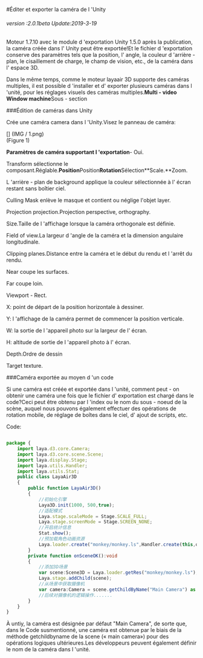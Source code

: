 #Éditer et exporter la caméra de l 'Unity

###### *version :2.0.1beta   Update:2019-3-19*

Moteur 1.7.10 avec le module d 'exportation Unity 1.5.0 après la publication, la caméra créée dans l' Unity peut être exportée!Et le fichier d 'exportation conserve des paramètres tels que la position, l' angle, la couleur d 'arrière - plan, le cisaillement de charge, le champ de vision, etc., de la caméra dans l' espace 3D.

Dans le même temps, comme le moteur layaair 3D supporte des caméras multiples, il est possible d 'installer et d' exporter plusieurs caméras dans l 'unité, pour les réglages visuels des caméras multiples.**Multi - video Window machine**Sous - section

###Édition de caméras dans Unity

Crée une caméra camera dans l 'Unity.Visez le panneau de caméra:

[] (IMG / 1.png) <br > (Figure 1)

**Paramètres de caméra supportant l 'exportation**- Oui.

Transform sélectionne le composant.Réglable.**Position**Position**Rotation**Sélection**Scale.**Zoom.

L 'arrière - plan de background applique la couleur sélectionnée à l' écran restant sans boîtier ciel.

Culling Mask enlève le masque et contient ou néglige l'objet layer.

Projection projection.Projection perspective, orthography.

Size.Taille de l 'affichage lorsque la caméra orthogonale est définie.

Field of view.La largeur d 'angle de la caméra et la dimension angulaire longitudinale.

Clipping planes.Distance entre la caméra et le début du rendu et l 'arrêt du rendu.

Near coupe les surfaces.

Far coupe loin.

Viewport - Rect.

X: point de départ de la position horizontale à dessiner.

Y: l 'affichage de la caméra permet de commencer la position verticale.

W: la sortie de l 'appareil photo sur la largeur de l' écran.

H: altitude de sortie de l 'appareil photo à l' écran.

Depth.Ordre de dessin

Target texture.

###Caméra exportée au moyen d 'un code

Si une caméra est créée et exportée dans l 'unité, comment peut - on obtenir une caméra une fois que le fichier d' exportation est chargé dans le code?Ceci peut être obtenu par l 'index ou le nom du sous - noeud de la scène, auquel nous pouvons également effectuer des opérations de rotation mobile, de réglage de boîtes dans le ciel, d' ajout de scripts, etc.

Code:


```typescript

package {
    import laya.d3.core.Camera;
    import laya.d3.core.scene.Scene;
    import laya.display.Stage;
    import laya.utils.Handler;
    import laya.utils.Stat;
    public class LayaAir3D
    {
        public function LayaAir3D() 
        {
            //初始化引擎
            Laya3D.init(1000, 500,true);            
            //适配模式
            Laya.stage.scaleMode = Stage.SCALE_FULL;
            Laya.stage.screenMode = Stage.SCREEN_NONE;
            //开启统计信息
            Stat.show();            
            //预加载角色动画资源
            Laya.loader.create("monkey/monkey.ls",Handler.create(this,onSceneOK));
        }        
        private function onSceneOK():void
        {
            //添加3D场景
            var scene:Scene3D = Laya.loader.getRes("monkey/monkey.ls");
            Laya.stage.addChild(scene);  
            //从场景中获取摄像机
            var camera:Camera = scene.getChildByName("Main Camera") as Camera;
            //后续对摄像机的逻辑操作.......
        }
    }
}
```


À untiy, la caméra est désignée par défaut "Main Camera", de sorte que, dans le Code susmentionné, une caméra est obtenue par le biais de la méthode getchildbyname de la scene (« main camera») pour des opérations logiques ultérieures.Les développeurs peuvent également définir le nom de la caméra dans l 'unité.

